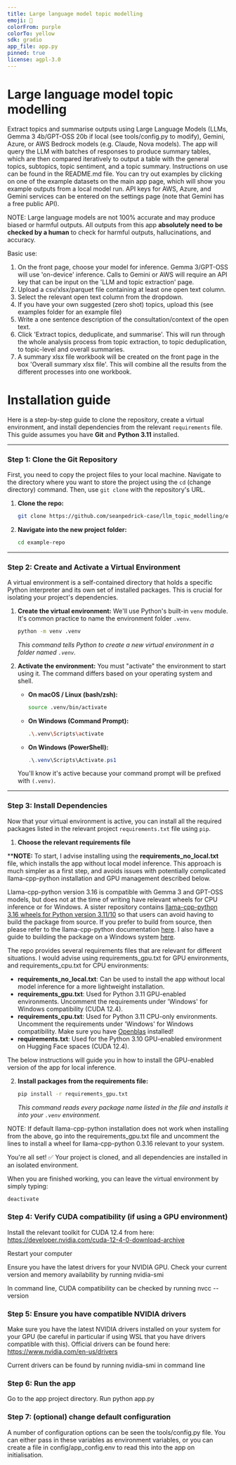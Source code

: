 ```yaml
---
title: Large language model topic modelling
emoji: 📝
colorFrom: purple
colorTo: yellow
sdk: gradio
app_file: app.py
pinned: true
license: agpl-3.0
---
```


# Large language model topic modelling

Extract topics and summarise outputs using Large Language Models (LLMs, Gemma 3 4b/GPT-OSS 20b if local (see tools/config.py to modify), Gemini, Azure, or AWS Bedrock models (e.g. Claude, Nova models). The app will query the LLM with batches of responses to produce summary tables, which are then compared iteratively to output a table with the general topics, subtopics, topic sentiment, and a topic summary. Instructions on use can be found in the README.md file. You can try out examples by clicking on one of the example datasets on the main app page, which will show you example outputs from a local model run. API keys for AWS, Azure, and Gemini services can be entered on the settings page (note that Gemini has a free public API).

NOTE: Large language models are not 100% accurate and may produce biased or harmful outputs. All outputs from this app **absolutely need to be checked by a human** to check for harmful outputs, hallucinations, and accuracy.

Basic use:
1. On the front page, choose your model for inference. Gemma 3/GPT-OSS will use 'on-device' inference. Calls to Gemini or AWS will require an API key that can be input on the 'LLM and topic extraction' page.
1. Upload a csv/xlsx/parquet file containing at least one open text column.
2. Select the relevant open text column from the dropdown.
3. If you have your own suggested (zero shot) topics, upload this (see examples folder for an example file)
4. Write a one sentence description of the consultation/context of the open text.
5. Click 'Extract topics, deduplicate, and summarise'. This will run through the whole analysis process from topic extraction, to topic deduplication, to topic-level and overall summaries.
6. A summary xlsx file workbook will be created on the front page in the box 'Overall summary xlsx file'. This will combine all the results from the different processes into one workbook.

# Installation guide

Here is a step-by-step guide to clone the repository, create a virtual environment, and install dependencies from the relevant `requirements` file. This guide assumes you have **Git** and **Python 3.11** installed.

-----

### Step 1: Clone the Git Repository

First, you need to copy the project files to your local machine. Navigate to the directory where you want to store the project using the `cd` (change directory) command. Then, use `git clone` with the repository's URL.

1.  **Clone the repo:**

    ```bash
    git clone https://github.com/seanpedrick-case/llm_topic_modelling/example-repo.git
    ```

2.  **Navigate into the new project folder:**

    ```bash
    cd example-repo
    ```
-----

### Step 2: Create and Activate a Virtual Environment

A virtual environment is a self-contained directory that holds a specific Python interpreter and its own set of installed packages. This is crucial for isolating your project's dependencies.

1.  **Create the virtual environment:** We'll use Python's built-in `venv` module. It's common practice to name the environment folder `.venv`.

    ```bash
    python -m venv .venv
    ```

    *This command tells Python to create a new virtual environment in a folder named `.venv`.*

2.  **Activate the environment:** You must "activate" the environment to start using it. The command differs based on your operating system and shell.

      * **On macOS / Linux (bash/zsh):**

        ```bash
        source .venv/bin/activate
        ```

      * **On Windows (Command Prompt):**

        ```bash
        .\.venv\Scripts\activate
        ```

      * **On Windows (PowerShell):**

        ```powershell
        .\.venv\Scripts\Activate.ps1
        ```

    You'll know it's active because your command prompt will be prefixed with `(.venv)`.

-----

### Step 3: Install Dependencies

Now that your virtual environment is active, you can install all the required packages listed in the relevant project `requirements.txt` file using `pip`.

1. **Choose the relevant requirements file**

****NOTE:** To start, I advise installing using the **requirements_no_local.txt** file, which installs the app without local model inference. This approach is much simpler as a first step, and avoids issues with potentially complicated llama-cpp-python installation and GPU management described below.

Llama-cpp-python version 3.16 is compatible with Gemma 3 and GPT-OSS models, but does not at the time of writing have relevant wheels for CPU inference or for Windows. A sister repository contains [llama-cpp-python 3.16 wheels for Python version 3.11/10](https://github.com/seanpedrick-case/llama-cpp-python-whl-builder/releases/tag/v0.1.0) so that users can avoid having to build the package from source. If you prefer to build from source, then please refer to the llama-cpp-python documentation [here](https://github.com/abetlen/llama-cpp-python). I also have a guide to building the package on a Windows system [here](https://github.com/seanpedrick-case/llm_topic_modelling/blob/main/windows_install_llama-cpp-python.txt).

The repo provides several requirements files that are relevant for different situations. I would advise using requirements_gpu.txt for GPU environments, and requirements_cpu.txt for CPU environments:

- **requirements_no_local.txt**: Can be used to install the app without local model inference for a more lightweight installation.
- **requirements_gpu.txt**: Used for Python 3.11 GPU-enabled environments. Uncomment the requirements under 'Windows' for Windows compatibility (CUDA 12.4).
- **requirements_cpu.txt**: Used for Python 3.11 CPU-only environments. Uncomment the requirements under 'Windows' for Windows compatibility. Make sure you have [Openblas](https://github.com/OpenMathLib/OpenBLAS) installed!
- **requirements.txt**: Used for the Python 3.10 GPU-enabled environment on Hugging Face spaces (CUDA 12.4).

The below instructions will guide you in how to install the GPU-enabled version of the app for local inference.

2.  **Install packages from the requirements file:**
    ```bash
    pip install -r requirements_gpu.txt
    ```
    *This command reads every package name listed in the file and installs it into your `.venv` environment.*

NOTE: If default llama-cpp-python installation does not work when installing from the above, go into the requirements_gpu.txt file and uncomment the lines to install a wheel for llama-cpp-python 0.3.16 relevant to your system.

You're all set\! ✅ Your project is cloned, and all dependencies are installed in an isolated environment.

When you are finished working, you can leave the virtual environment by simply typing:

```bash
deactivate
```

### Step 4: Verify CUDA compatibility (if using a GPU environment)

Install the relevant toolkit for CUDA 12.4 from here: https://developer.nvidia.com/cuda-12-4-0-download-archive

Restart your computer

Ensure you have the latest drivers for your NVIDIA GPU. Check your current version and memory availability by running nvidia-smi

In command line, CUDA compatibility can be checked by running nvcc --version


### Step 5: Ensure you have compatible NVIDIA drivers

Make sure you have the latest NVIDIA drivers installed on your system for your GPU (be careful in particular if using WSL that you have drivers compatible with this). Official drivers can be found here: https://www.nvidia.com/en-us/drivers

Current drivers can be found by running nvidia-smi in command line

### Step 6: Run the app

Go to the app project directory. Run python app.py

### Step 7: (optional) change default configuration

A number of configuration options can be seen the tools/config.py file. You can either pass in these variables as environment variables, or you can create a file in config/app_config.env to read this into the app on initialisation.
